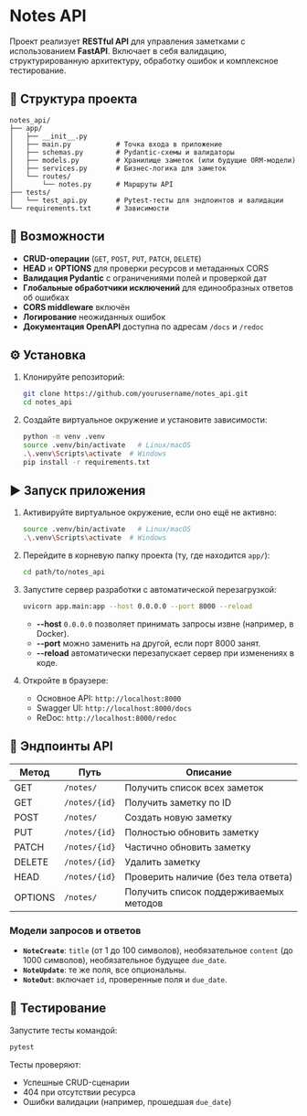 # Notes API

Проект реализует **RESTful API** для управления заметками с использованием **FastAPI**. Включает в себя валидацию, структурированную архитектуру, обработку ошибок и комплексное тестирование.

## 📁 Структура проекта

```
notes_api/
├── app/
│   ├── __init__.py
│   ├── main.py           # Точка входа в приложение
│   ├── schemas.py        # Pydantic-схемы и валидаторы
│   ├── models.py         # Хранилище заметок (или будущие ORM-модели)
│   ├── services.py       # Бизнес-логика для заметок
│   └── routes/
│       └── notes.py      # Маршруты API
├── tests/
│   └── test_api.py       # Pytest-тесты для эндпоинтов и валидации
└── requirements.txt      # Зависимости
```

## 🚀 Возможности

* **CRUD-операции** (`GET`, `POST`, `PUT`, `PATCH`, `DELETE`)
* **HEAD** и **OPTIONS** для проверки ресурсов и метаданных CORS
* **Валидация Pydantic** с ограничениями полей и проверкой дат
* **Глобальные обработчики исключений** для единообразных ответов об ошибках
* **CORS middleware** включён
* **Логирование** неожиданных ошибок
* **Документация OpenAPI** доступна по адресам `/docs` и `/redoc`

## ⚙️ Установка

1. Клонируйте репозиторий:

   ```bash
   git clone https://github.com/yourusername/notes_api.git
   cd notes_api
   ```

2. Создайте виртуальное окружение и установите зависимости:

   ```bash
   python -m venv .venv
   source .venv/bin/activate   # Linux/macOS
   .\.venv\Scripts\activate  # Windows
   pip install -r requirements.txt
   ```

## ▶️ Запуск приложения

1. Активируйте виртуальное окружение, если оно ещё не активно:

   ```bash
   source .venv/bin/activate   # Linux/macOS
   .\.venv\Scripts\activate  # Windows
   ```

2. Перейдите в корневую папку проекта (ту, где находится `app/`):

   ```bash
   cd path/to/notes_api
   ```

3. Запустите сервер разработки с автоматической перезагрузкой:

   ```bash
   uvicorn app.main:app --host 0.0.0.0 --port 8000 --reload
   ```

   * **--host** `0.0.0.0` позволяет принимать запросы извне (например, в Docker).
   * **--port** можно заменить на другой, если порт 8000 занят.
   * **--reload** автоматически перезапускает сервер при изменениях в коде.

4. Откройте в браузере:

   * Основное API: `http://localhost:8000`
   * Swagger UI: `http://localhost:8000/docs`
   * ReDoc: `http://localhost:8000/redoc`

## 📑 Эндпоинты API

| Метод   | Путь          | Описание                               |
| ------- | ------------- | -------------------------------------- |
| GET     | `/notes/`     | Получить список всех заметок           |
| GET     | `/notes/{id}` | Получить заметку по ID                 |
| POST    | `/notes/`     | Создать новую заметку                  |
| PUT     | `/notes/{id}` | Полностью обновить заметку             |
| PATCH   | `/notes/{id}` | Частично обновить заметку              |
| DELETE  | `/notes/{id}` | Удалить заметку                        |
| HEAD    | `/notes/{id}` | Проверить наличие (без тела ответа)    |
| OPTIONS | `/notes/`     | Получить список поддерживаемых методов |

### Модели запросов и ответов

* **`NoteCreate`**: `title` (от 1 до 100 символов), необязательное `content` (до 1000 символов), необязательное будущее `due_date`.
* **`NoteUpdate`**: те же поля, все опциональны.
* **`NoteOut`**: включает `id`, проверенные поля и `due_date`.

## 🧪 Тестирование

Запустите тесты командой:

```bash
pytest
```

Тесты проверяют:

* Успешные CRUD-сценарии
* 404 при отсутствии ресурса
* Ошибки валидации (например, прошедшая `due_date`)